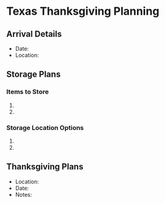 # Texas Thanksgiving Planning

## Arrival Details
- Date:
- Location:

## Storage Plans
### Items to Store
1. 
2. 

### Storage Location Options
1. 
2. 

## Thanksgiving Plans
- Location:
- Date:
- Notes:
